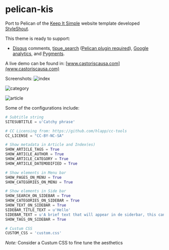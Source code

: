 # pelican-kis
Port to Pelican of the [Keep It Simple](https://www.styleshout.com/free-templates/keep-it-simple/) website template developed [StyleShout](https://www.styleshout.com/).

This theme is ready to support:
* [Disqus](https://disqus.com/) comments, [tipue_search](https://tipue.com/search/) ([Pelican plugin required](https://github.com/getpelican/pelican-plugins/tree/master/tipue_search)), [Google analytics](https://analytics.google.com/analytics/web/),  and [Pygments](https://pygments.org/).

A live demo can be found in: [www.castoriscausa.com](www.castoriscausa.com)

Screenshots:
![index](https://user-images.githubusercontent.com/8238803/71545235-d83ca200-2956-11ea-86c5-cb8b115f036a.png)

![category](https://user-images.githubusercontent.com/8238803/71545237-dd015600-2956-11ea-9368-369ec4598758.png)

![article](https://user-images.githubusercontent.com/8238803/71545240-decb1980-2956-11ea-8fbb-f4f92f96b3df.png)


Some of the configurations include:
```python
# Subtitle string
SITESUBTITLE = u'Catchy phrase'

# CC Licensing from: https://github.com/hlapp/cc-tools
CC_LICENSE = "CC-BY-NC-SA"

# Show metadata in Article and Index(es)
SHOW_ARTICLE_TAGS = True
SHOW_ARTICLE_AUTHOR = True
SHOW_ARTICLE_CATEGORY = True
SHOW_ARTICLE_DATEMODIFIED = True

# Show elements in Menu bar
SHOW_PAGES_ON_MENU = True
SHOW_CATEGORIES_ON_MENU = True

# Show elements in Side bar
SHOW_SEARCH_ON_SIDEBAR = True
SHOW_CATEGORIES_ON_SIDEBAR = True
SHOW_TEXT_ON_SIDEBAR = True
SIDEBAR_TITLE_TEXT = u'Hello'
SIDEBAR_TEXT = u'A brief text that will appear in de siderbar, this can be anything'
SHOW_TAGS_ON_SIDEBAR = True

# Custum CSS
CUSTOM_CSS = 'custom.css'
```
*Note:* Consider a Custum CSS to fine tune the aesthetics
